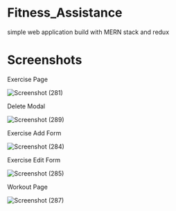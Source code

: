# Fitness_Assistance
simple web application build with MERN stack and redux

# Screenshots

Exercise Page

![Screenshot (281)](https://github.com/Lakrandi-Ayeshani/Fitness_Assistance/assets/58283952/934e1cc3-9e83-44e5-ab12-e9c3e8ca7cac)


Delete Modal

![Screenshot (289)](https://github.com/Lakrandi-Ayeshani/Fitness_Assistance/assets/58283952/2301e90e-2db4-42c9-bba6-573028c30ce7)


Exercise Add Form

![Screenshot (284)](https://github.com/Lakrandi-Ayeshani/Fitness_Assistance/assets/58283952/3d89efb0-9214-4522-b648-dea0ae4171c3)


Exercise Edit Form

![Screenshot (285)](https://github.com/Lakrandi-Ayeshani/Fitness_Assistance/assets/58283952/e0745f6b-a22e-4c81-a69d-be6cb76afd21)


Workout Page

![Screenshot (287)](https://github.com/Lakrandi-Ayeshani/Fitness_Assistance/assets/58283952/6059073e-b04e-4c13-b9e9-c6c58e074ab8)

